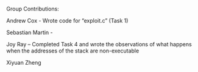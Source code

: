 Group Contributions:

Andrew Cox - Wrote code for “exploit.c” (Task 1)

Sebastian Martin - 

Joy Ray – Completed Task 4 and wrote the observations of what happens when the addresses of the stack are non-executable

Xiyuan Zheng
